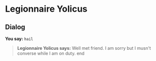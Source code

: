 # Legionnaire Yolicus


## Dialog

**You say:** `hail`



>**Legionnaire Yolicus says:** Well met friend. I am sorry but I musn't converse while I am on duty.
end
